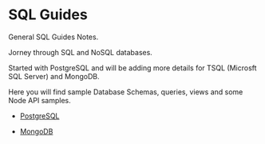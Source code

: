 # SQL Guides

General SQL Guides Notes.

Jorney through SQL and NoSQL databases.

Started with PostgreSQL and will be adding more details for TSQL (Microsft SQL Server) and MongoDB.

Here you will find sample Database Schemas, queries, views and some Node API samples.

- [PostgreSQL](https://github.com/aere69/sqlguides/blob/main/PostgreSQL/README.md)

- [MongoDB](https://github.com/aere69/sqlguides/tree/main/MongoDB)
